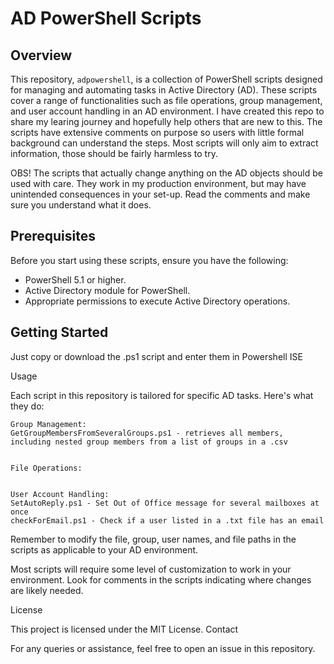 # AD PowerShell Scripts

## Overview

This repository, `adpowershell`, is a collection of PowerShell scripts designed for managing and automating tasks in Active Directory (AD). These scripts cover a range of functionalities such as file operations, group management, and user account handling in an AD environment.
I have created this repo to share my learing journey and hopefully help others that are new to this. The scripts have extensive comments on purpose so users with little formal background can understand the steps. Most scripts will only aim to extract information, those should be fairly harmless to try.


OBS!
The scripts that actually change anything on the AD objects should be used with care. They work in my production environment, but may have unintended consequences in your set-up. Read the comments and make sure you understand what it does.
## Prerequisites

Before you start using these scripts, ensure you have the following:

- PowerShell 5.1 or higher.
- Active Directory module for PowerShell.
- Appropriate permissions to execute Active Directory operations.

## Getting Started

Just copy or download the .ps1 script and enter them in Powershell ISE

Usage

Each script in this repository is tailored for specific AD tasks. Here's what they do:

    Group Management: 
    GetGroupMembersFromSeveralGroups.ps1 - retrieves all members, including nested group members from a list of groups in a .csv
    
    
    File Operations:


    User Account Handling: 
    SetAutoReply.ps1 - Set Out of Office message for several mailboxes at once
    checkForEmail.ps1 - Check if a user listed in a .txt file has an email

Remember to modify the file, group, user names, and file paths in the scripts as applicable to your AD environment.



Most scripts will require some level of customization to work in your environment. Look for comments in the scripts indicating where changes are likely needed.


License

This project is licensed under the MIT License.
Contact

For any queries or assistance, feel free to open an issue in this repository.
